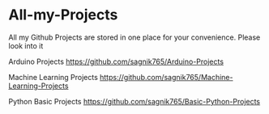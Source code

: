# All-my-Projects
All my Github Projects are stored in one place for your convenience. Please look into it

Arduino Projects    https://github.com/sagnik765/Arduino-Projects

Machine Learning Projects    https://github.com/sagnik765/Machine-Learning-Projects

Python Basic Projects    https://github.com/sagnik765/Basic-Python-Projects

